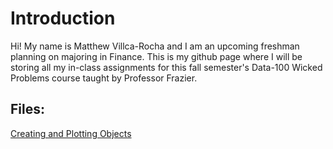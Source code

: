 # Introduction
Hi! My name is Matthew Villca-Rocha and I am an upcoming freshman planning on majoring in Finance. This is my github page where I will be storing all my in-class assignments for this fall semester's Data-100 Wicked Problems course taught by Professor Frazier. 

## Files:

[Creating and Plotting Objects](creating_objects.md)
